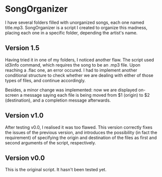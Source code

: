 # SongOrganizer

I have several folders filled with unorganized songs, each one named title.mp3. SongOrganizer is a script I created to organize this madness, placing each one in a specific folder, depending the artist's name. 

## Version 1.5

Having tried it in one of my folders, I noticed another flaw. The script used id3info command, which requires the song to be an .mp3 file. Upon reaching a .flac one, an error occured. I had to implement another conditional structure to check whether we are dealing with either of those types of files, and continue accordingly. 

Besides, a minor change was implemented: now we are displayed on-screen a message saying each file is being moved from $1 (origin) to $2 (destination), and a completion message afterwards.


## Version v1.0 

After testing v0.0, I realised it was too flawed. This version correctly fixes the issues of the previous version, and introduces the possibility (in fact the requirement) of specifying the origin and destination of the files as first and second arguments of the script, respectively.


## Version v0.0

This is the original script. It hasn't been tested yet.

